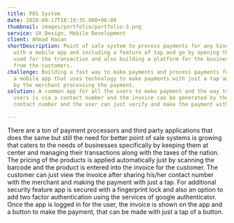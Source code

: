 ```yaml
---
title: POS System
date: 2020-09-17T18:19:35.000+06:00
thumbnail: images/portfolio/portfolio-3.png
service: UX Design, Mobile Development
client: Ahmad Hasan
shortDescription: Point of sale system to process payments for any kind of business
  with a mobile app and including a feature of tap and go by opening the mobile app
  used for the transaction and also building a platform for the business to take payments
  from the customers.
challenge: Building a fast way to make payments and process payments for any business via
  a mobile app that uses technology to make payments with just a tap and the invoice is generated
  by the merchant processing the payment.
solution: A common app for all the users to make payment and the way to separate between different 
  users is via a contact number and the invoice can be generated by the merchant using the same 
  contact number and the user can just verify and make the payment with just a tap.

---
```

There are a ton of payment processors and third party applications that does the same but still the need for better point of sale systems is growing that caters to the needs of businesses specifically by keeping them at center and managing their transactions along with the taxes of the nation. The pricing of the products is applied automatically just by scanning the barcode and the product is entered into the invoice for the customer. The customer can just view the invoice after sharing his/her contact number with the merchant and making the payment with just a tap. For additional security feature app is secured with a fingerprint lock and also an option to add two factor authentication using the services of google authenticator. Once the app is logged in for the user, the invoice is shown on the app and a button to make the payment, that can be made with just a tap of a button.